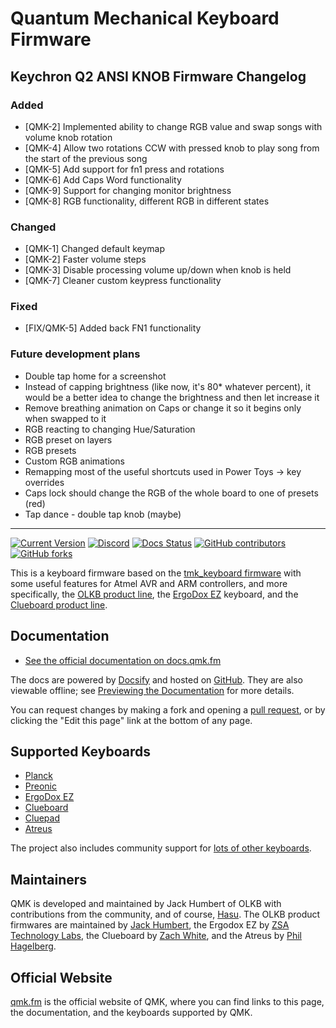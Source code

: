 # Quantum Mechanical Keyboard Firmware

## Keychron Q2 ANSI KNOB Firmware Changelog

### Added

- [QMK-2] Implemented ability to change RGB value and swap songs with volume knob rotation
- [QMK-4] Allow two rotations CCW with pressed knob to play song from the start of the previous song
- [QMK-5] Add support for fn1 press and rotations
- [QMK-6] Add Caps Word functionality
- [QMK-9] Support for changing monitor brightness
- [QMK-8] RGB functionality, different RGB in different states

### Changed

- [QMK-1] Changed default keymap
- [QMK-2] Faster volume steps
- [QMK-3] Disable processing volume up/down when knob is held
- [QMK-7] Cleaner custom keypress functionality

### Fixed

- [FIX/QMK-5] Added back FN1 functionality

### Future development plans

- Double tap home for a screenshot 
- Instead of capping brightness (like now, it's 80* whatever percent), it would be a better idea to change the brightness and then let increase it 
- Remove breathing animation on Caps or change it so it begins only when swapped to it
- RGB reacting to changing Hue/Saturation
- RGB preset on layers
- RGB presets
- Custom RGB animations
- Remapping most of the useful shortcuts used in Power Toys -> key overrides
- Caps lock should change the RGB of the whole board to one of presets (red)
- Tap dance - double tap knob (maybe)

---

[![Current Version](https://img.shields.io/github/tag/qmk/qmk_firmware.svg)](https://github.com/qmk/qmk_firmware/tags)
[![Discord](https://img.shields.io/discord/440868230475677696.svg)](https://discord.gg/Uq7gcHh)
[![Docs Status](https://img.shields.io/badge/docs-ready-orange.svg)](https://docs.qmk.fm)
[![GitHub contributors](https://img.shields.io/github/contributors/qmk/qmk_firmware.svg)](https://github.com/qmk/qmk_firmware/pulse/monthly)
[![GitHub forks](https://img.shields.io/github/forks/qmk/qmk_firmware.svg?style=social&label=Fork)](https://github.com/qmk/qmk_firmware/)

This is a keyboard firmware based on the [tmk\_keyboard firmware](https://github.com/tmk/tmk_keyboard) with some useful features for Atmel AVR and ARM controllers, and more specifically, the [OLKB product line](https://olkb.com), the [ErgoDox EZ](https://ergodox-ez.com) keyboard, and the [Clueboard product line](https://clueboard.co).

## Documentation

- [See the official documentation on docs.qmk.fm](https://docs.qmk.fm)

The docs are powered by [Docsify](https://docsify.js.org/) and hosted on [GitHub](/docs/). They are also viewable offline; see [Previewing the Documentation](https://docs.qmk.fm/#/contributing?id=previewing-the-documentation) for more details.

You can request changes by making a fork and opening a [pull request](https://github.com/qmk/qmk_firmware/pulls), or by clicking the "Edit this page" link at the bottom of any page.

## Supported Keyboards

- [Planck](/keyboards/planck/)
- [Preonic](/keyboards/preonic/)
- [ErgoDox EZ](/keyboards/ergodox_ez/)
- [Clueboard](/keyboards/clueboard/)
- [Cluepad](/keyboards/clueboard/17/)
- [Atreus](/keyboards/atreus/)

The project also includes community support for [lots of other keyboards](/keyboards/).

## Maintainers

QMK is developed and maintained by Jack Humbert of OLKB with contributions from the community, and of course, [Hasu](https://github.com/tmk). The OLKB product firmwares are maintained by [Jack Humbert](https://github.com/jackhumbert), the Ergodox EZ by [ZSA Technology Labs](https://github.com/zsa), the Clueboard by [Zach White](https://github.com/skullydazed), and the Atreus by [Phil Hagelberg](https://github.com/technomancy).

## Official Website

[qmk.fm](https://qmk.fm) is the official website of QMK, where you can find links to this page, the documentation, and the keyboards supported by QMK.
